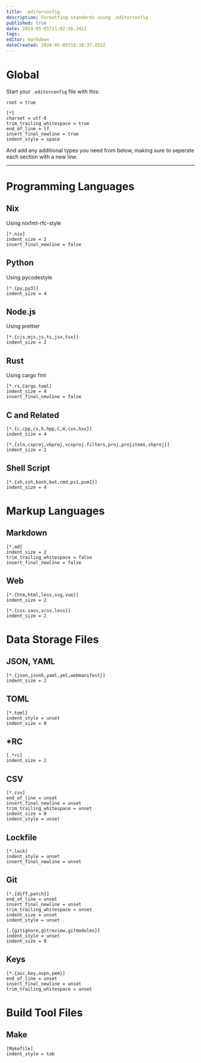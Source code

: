 ```yaml
---
title: .editorconfig
description: Formatting standards using .editorconfig
published: true
date: 2024-05-05T21:02:56.241Z
tags: 
editor: markdown
dateCreated: 2024-05-05T18:30:37.455Z
---
```


# Global
Start your `.editorconfig` file with this:
```editorconfig
root = true

[*]
charset = utf-8
trim_trailing_whitespace = true
end_of_line = lf
insert_final_newline = true
indent_style = space
```
And add any additional types you need from below, making sure to seperate each section with a new line.

---

# Programming Languages

## Nix
Using nixfmt-rfc-style
```editorconfig
[*.nix]
indent_size = 2
insert_final_newline = false
```

## Python
Using pycodestyle
```editorconfig
[*.{py,py3}]
indent_size = 4
```

## Node.js
Using prettier
```editorconfig
[*.{cjs,mjs,js,ts,jsx,tsx}]
indent_size = 2
```

## Rust
Using cargo fmt
```editorconfig
[*.rs,Cargo.toml]
indent_size = 4
insert_final_newline = false
```

## C and Related
```editorconfig
[*.{c,cpp,cs,h,hpp,C,H,cxx,hxx}]
indent_size = 4

[*.{sln,csproj,vbproj,vcxproj.filters,proj,projitems,shproj}]
indent_size = 2
```

## Shell Script
```editorconfig
[*.{sh,zsh,bash,bat,cmd,ps1,psm1}]
indent_size = 4
```

# Markup Languages

## Markdown
```editorconfig
[*.md]
indent_size = 2
trim_trailing_whitespace = false
insert_final_newline = false
```

## Web
```editorconfig
[*.{htm,html,less,svg,vue}]
indent_size = 2

[*.{css.sass,scss,less}]
indent_size = 2
```

# Data Storage Files

## JSON, YAML
```editorconfig
[*.{json,json5,yaml,yml,webmanifest}]
indent_size = 2
```

## TOML
```editorconfig
[*.toml]
indent_style = unset
indent_size = 0
```

## \*RC
```editorconfig
[.*rc]
indent_size = 2
```

## CSV
```editorconfig
[*.csv]
end_of_line = unset
insert_final_newline = unset
trim_trailing_whitespace = unset
indent_size = 0
indent_style = unset
```

## Lockfile
```editorconfig
[*.lock]
indent_style = unset
insert_final_newline = unset
```

## Git
```editorconfig
[*.{diff,patch}]
end_of_line = unset
insert_final_newline = unset
trim_trailing_whitespace = unset
indent_size = unset
indent_style = unset

[.{gitignore,gitreview,gitmodules}]
indent_style = unset
indent_size = 0
```

## Keys
```editorconfig
[*.{asc,key,ovpn,pem}]
end_of_line = unset
insert_final_newline = unset
trim_trailing_whitespace = unset
```

# Build Tool Files

## Make

```editorconfig
[Makefile]
indent_style = tab
```